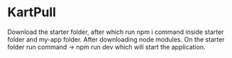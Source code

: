 # KartPull
Download the starter folder, after which run npm i command inside starter folder and my-app folder.
After downloading node modules. On the starter folder run command -> npm run dev which will start the application.
